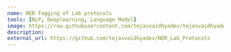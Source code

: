 ```yaml
---
name: NER Tagging of Lab protocols
tools: [NLP, Deeplearning, Language Model]
image: https://raw.githubusercontent.com/tejasvaidhyadev/tejasvaidhyadev.github.io/master/_images/Ner.png
description: 
external_url: https://github.com/tejasvaidhyadev/NER_Lab_Protocols
---
```

